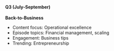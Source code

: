 #### Q3 (July-September)

**Back-to-Business**

- Content focus: Operational excellence
- Episode topics: Financial management, scaling
- Engagement: Business tips
- Trending: Entrepreneurship
